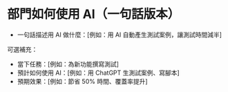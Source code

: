# 部門如何使用 AI（一句話版本）

- 一句話描述用 AI 做什麼：[例如：用 AI 自動產生測試案例，讓測試時間減半]

可選補充：
- 當下任務：[例如：為新功能撰寫測試]
- 預計如何使用 AI：[例如：用 ChatGPT 生測試案例、寫腳本]
- 預期效果：[例如：節省 50% 時間、覆蓋率提升]